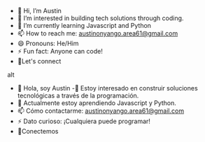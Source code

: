 - 👋 Hi, I’m Austin
- 👀 I’m interested in building tech solutions through coding.
- 🌱 I’m currently learning Javascript and Python
- 📫 How to reach me: austinonyango.area61@gmail.com
- 😄 Pronouns: He/Him
- ⚡ Fun fact: Anyone can code!
- 🤝Let's connect

alt

- 👋 Hola, soy Austin
-👀 Estoy interesado en construir soluciones tecnológicas a través de la programación.
- 🌱 Actualmente estoy aprendiendo Javascript y Python.
- 📫 Cómo contactarme: austinonyango.area61@gmail.com
- ⚡ Dato curioso: ¡Cualquiera puede programar!
- 🤝Conectemos

<!---
austin-area61/austin-area61 is a ✨ special ✨ repository because its `README.md` (this file) appears on your GitHub profile.
You can click the Preview link to take a look at your changes.
--->
